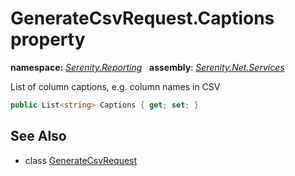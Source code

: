 # GenerateCsvRequest.Captions property
**namespace:** *[Serenity.Reporting](../../README.md#serenity.reporting-namespace)*   **assembly**: *[Serenity.Net.Services](../../README.md)*

List of column captions, e.g. column names in CSV

```csharp
public List<string> Captions { get; set; }
```

## See Also

* class [GenerateCsvRequest](../GenerateCsvRequest.md)